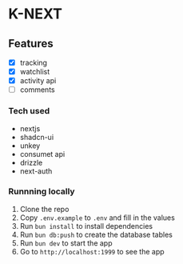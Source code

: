 # K-NEXT

## Features
- [x] tracking
- [x] watchlist
- [x] activity api
- [ ] comments

### Tech used

- nextjs
- shadcn-ui
- unkey
- consumet api
- drizzle
- next-auth

### Runnning locally

1. Clone the repo
2. Copy `.env.example` to `.env` and fill in the values
3. Run `bun install` to install dependencies
4. Run `bun db:push` to create the database tables
5. Run `bun dev` to start the app
6. Go to `http://localhost:1999` to see the app